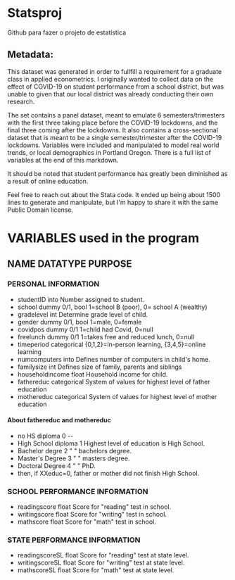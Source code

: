 # Statsproj
Github para fazer o projeto de estatística

## Metadata:
This dataset was generated in order to fullfill a requirement for a graduate class in applied econometrics. I originally wanted to collect data on the effect of COVID-19 on student performance from a school district, but was unable to given that our local district was already conducting their own research.

The set contains a panel dataset, meant to emulate 6 semesters/trimesters with the first three taking place before the COVID-19 lockdowns, and the final three coming after the lockdowns. It also contains a cross-sectional dataset that is meant to be a single semester/trimester after the COVID-19 lockdowns. Variables were included and manipulated to model real world trends, or local demographics in Portland Oregon. There is a full list of variables at the end of this markdown.

It should be noted that student performance has greatly been diminished as a result of online education.

Feel free to reach out about the Stata code. It ended up being about 1500 lines to generate and manipulate, but I'm happy to share it with the same Public Domain license.

# VARIABLES used in the program

## NAME DATATYPE PURPOSE

### PERSONAL INFORMATION

- studentID into Number assigned to student.
- school dummy 0/1, bool 1=school B (poor), 0= school A (wealthy)
- gradelevel int Determine grade level of child.
- gender dummy 0/1, bool 1=male, 0=female
- covidpos dummy 0/1 1=child had Covid, 0=null
- freelunch dummy 0/1 1=takes free and reduced lunch, 0=null
- timeperiod categorical {0,1,2}=in-person learning, {3,4,5}=online learning
- numcomputers into Defines number of computers in child's home.
- familysize int Defines size of family, parents and siblings
- householdincome float Household income for child.
- fathereduc categorical System of values for highest level of father education
- mothereduc categorical System of values for highest level of mother education

#### About fathereduc and mothereduc
- no HS diploma 0 --
- High School diploma 1 Highest level of education is High School.
- Bachelor degre 2 " " bachelors degree.
- Master's Degree 3 " " masters degree.
- Doctoral Degree 4 " " PhD.
- then, if XXeduc=0, father or mother did not finish High School.


### SCHOOL PERFORMANCE INFORMATION

- readingscore float Score for "reading" test in school.
- writingscore float Score for "writing" test in school.
- mathscore float Score for "math" test in school.


### STATE PERFORMANCE INFORMATION

- readingscoreSL float Score for "reading" test at state level.
- writingscoreSL float Score for "writing" test at state level.
- mathscoreSL float Score for "math" test at state level.

